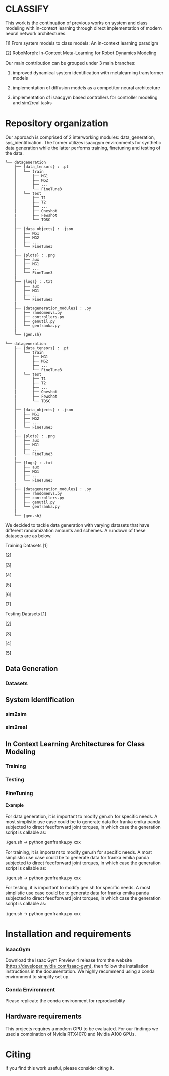 # CLASSIFY 

This work is the continuation of previous works on system and class modeling with in-context learning through direct implementation of modern neural network architectures. 

[1]	From system models to class models: An in-context learning paradigm


[2]	RoboMorph: In-Context Meta-Learning for Robot Dynamics Modeling

Our main contribution can be grouped under 3 main branches:

1)	improved dynamical system identification with metalearning transformer models
	
2) 	implementation of diffusion models as a competitor neural architecture
	
3)	implementation of isaacgym based controllers for controller modeling and sim2real tasks
	
# Repository organization

Our approach is comprised of 2 interworking modules: data_generation, sys_identification. The former utilizes isaacgym environments for synthetic data generation while the latter
performs training, finetuning and testing of the data.

```
└── datageneration
    ├── {data_tensors} : .pt
    │   └── train
    │       ├── MG1
    │       ├── MG2
    │       ├── ...
    │       └── FineTune3
    │   └── test
    │       ├── T1
    │       ├── T2
    │       ├── ...
    |       ├── Oneshot
    |       ├── Fewshot
    │       └── TOSC
    │
    ├── {data_objects} : .json
    │   ├── MG1
    │   ├── MG2
    │   ├── ...
    │   └── FineTune3
    |
    ├── {plots} : .png  
    │   ├── aux
    │   ├── MG1
    │   ├── ...
    │   └── FineTune3
    |
    ├── {logs} : .txt
    │   ├── aux
    │   ├── MG1
    │   ├── ...
    │   └── FineTune3
    |
    ├── {datageneration_modules} : .py
    │   ├── randomenvs.py
    │   ├── controllers.py
    │   ├── genutil.py
    │   └── genfranka.py
    |
    └── {gen.sh}
```

```
└── datageneration
    ├── {data_tensors} : .pt
    │   └── train
    │       ├── MG1
    │       ├── MG2
    │       ├── ...
    │       └── FineTune3
    │   └── test
    │       ├── T1
    │       ├── T2
    │       ├── ...
    |       ├── Oneshot
    |       ├── Fewshot
    │       └── TOSC
    │
    ├── {data_objects} : .json
    │   ├── MG1
    │   ├── MG2
    │   ├── ...
    │   └── FineTune3
    |
    ├── {plots} : .png  
    │   ├── aux
    │   ├── MG1
    │   ├── ...
    │   └── FineTune3
    |
    ├── {logs} : .txt
    │   ├── aux
    │   ├── MG1
    │   ├── ...
    │   └── FineTune3
    |
    ├── {datageneration_modules} : .py
    │   ├── randomenvs.py
    │   ├── controllers.py
    │   ├── genutil.py
    │   └── genfranka.py
    |
    └── {gen.sh}
```
We decided to tackle data generation with varying datasets that have different randomization amounts and schemes. A rundown of these datasets are as below.

Training Datasets
[1]

[2]

[3]

[4]

[5]

[6]

[7]

Testing Datasets
[1]

[2]

[3]

[4]

[5]


## Data Generation

### Datasets

## System Identification

### sim2sim

### sim2real

## In Context Learning Architectures for Class Modeling

### Training
 
### Testing

### FineTuning

#### Example

For data generation, it is important to modify gen.sh for specific needs. A most simplistic use case could be to generate data for franka emika panda
subjected to direct feedforward joint torques, in which case the generation script is callable as:

./gen.sh -> python genfranka.py xxx

For training, it is important to modify gen.sh for specific needs. A most simplistic use case could be to generate data for franka emika panda
subjected to direct feedforward joint torques, in which case the generation script is callable as:

./gen.sh -> python genfranka.py xxx

For testing, it is important to modify gen.sh for specific needs. A most simplistic use case could be to generate data for franka emika panda
subjected to direct feedforward joint torques, in which case the generation script is callable as:

./gen.sh -> python genfranka.py xxx

# Installation and requirements

### IsaacGym

Download the Isaac Gym Preview 4 release from the website (https://developer.nvidia.com/isaac-gym), then follow the installation instructions in the documentation. We highly recommend using a conda environment to simplify set up. 

### Conda Environment

Please replicate the conda environment for reproduciblity

## Hardware requirements

This projects requires a modern GPU to be evaluated. For our findings we used a combination of Nvidia RTX4070 and Nvidia A100 GPUs.

# Citing

If you find this work useful, please consider citing it.
